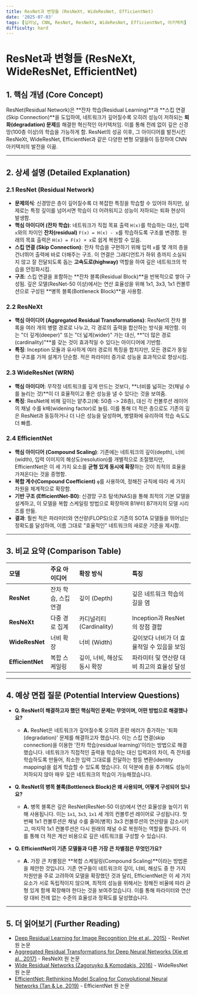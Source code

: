 ```yaml
---
title: ResNet과 변형들 (ResNeXt, WideResNet, EfficientNet)
date: '2025-07-03'
tags: [딥러닝, CNN, ResNet, ResNeXt, WideResNet, EfficientNet, 아키텍처]
difficulty: hard
---
```


# ResNet과 변형들 (ResNeXt, WideResNet, EfficientNet)

## 1. 핵심 개념 (Core Concept)

ResNet(Residual Network)은 \*\*잔차 학습(Residual Learning)\*\*과 \*\*스킵 연결(Skip Connection)\*\*을 도입하여, 네트워크가 깊어질수록 오히려 성능이 저하되는 **퇴화(degradation) 문제**를 해결한 혁신적인 아키텍처임. 이를 통해 전례 없이 깊은 신경망(100층 이상)의 학습을 가능하게 함. ResNet의 성공 이후, 그 아이디어를 발전시킨 ResNeXt, WideResNet, EfficientNet과 같은 다양한 변형 모델들이 등장하여 CNN 아키텍처의 발전을 이끎.

______________________________________________________________________

## 2. 상세 설명 (Detailed Explanation)

### 2.1 ResNet (Residual Network)

- **문제의식**: 신경망은 층이 깊어질수록 더 복잡한 특징을 학습할 수 있어야 하지만, 실제로는 특정 깊이를 넘어서면 학습이 더 어려워지고 성능이 저하되는 퇴화 현상이 발생함.
- **핵심 아이디어 (잔차 학습)**: 네트워크가 직접 목표 출력 `H(x)`를 학습하는 대신, 입력 `x`와의 차이인 **잔차(residual)** `F(x) = H(x) - x`를 학습하도록 구조를 변경함. 원래의 목표 출력은 `H(x) = F(x) + x`로 쉽게 복원할 수 있음.
- **스킵 연결 (Skip Connection)**: 잔차 학습을 구현하기 위해 입력 `x`를 몇 개의 층을 건너뛰어 출력에 바로 더해주는 구조. 이 연결은 그래디언트가 하위 층까지 소실되지 않고 잘 전달되도록 돕는 **고속도로(highway)** 역할을 하여 깊은 네트워크의 학습을 안정화시킴.
- **구조**: 스킵 연결을 포함하는 \*\*잔차 블록(Residual Block)\*\*을 반복적으로 쌓아 구성됨. 깊은 모델(ResNet-50 이상)에서는 연산 효율성을 위해 1x1, 3x3, 1x1 컨볼루션으로 구성된 \*\*병목 블록(Bottleneck Block)\*\*을 사용함.

### 2.2 ResNeXt

- **핵심 아이디어 (Aggregated Residual Transformations)**: ResNet의 잔차 블록을 여러 개의 병렬 경로로 나누고, 각 경로의 출력을 합산하는 방식을 제안함. 이는 "더 깊게(deeper)" 또는 "더 넓게(wider)" 가는 대신, \*\*"더 많은 경로(cardinality)"\*\*를 갖는 것이 효과적일 수 있다는 아이디어에 기반함.
- **특징**: Inception 모듈과 유사하게 여러 경로의 특징을 합치지만, 모든 경로가 동일한 구조를 가져 설계가 단순함. 적은 파라미터 증가로 성능을 효과적으로 향상시킴.

### 2.3 WideResNet (WRN)

- **핵심 아이디어**: 무작정 네트워크를 깊게 만드는 것보다, \*\*너비를 넓히는 것(채널 수를 늘리는 것)\*\*이 더 효율적이고 좋은 성능을 낼 수 있다는 것을 보여줌.
- **특징**: ResNet에 비해 깊이는 얕추고(예: 50층 -> 28층), 대신 각 컨볼루션 레이어의 채널 수를 k배(widening factor)로 늘림. 이를 통해 더 적은 층으로도 기존의 깊은 ResNet과 동등하거나 더 나은 성능을 달성하며, 병렬화에 유리하여 학습 속도도 더 빠름.

### 2.4 EfficientNet

- **핵심 아이디어 (Compound Scaling)**: 기존에는 네트워크의 깊이(depth), 너비(width), 입력 이미지의 해상도(resolution)를 개별적으로 조절했지만, EfficientNet은 이 세 가지 요소를 **균형 있게 동시에 확장**하는 것이 최적의 효율을 가져온다는 것을 증명함.
- **복합 계수(Compound Coefficient)** `φ`를 사용하여, 정해진 규칙에 따라 세 가지 차원을 체계적으로 확장함.
- **기반 구조 (EfficientNet-B0)**: 신경망 구조 탐색(NAS)을 통해 최적의 기본 모델을 설계하고, 이 모델을 복합 스케일링 방법으로 확장하여 B1부터 B7까지의 모델 시리즈를 만듦.
- **결과**: 훨씬 적은 파라미터와 연산량(FLOPS)으로 기존의 SOTA 모델들을 뛰어넘는 정확도를 달성하여, 이름 그대로 "효율적인" 네트워크의 새로운 기준을 제시함.

______________________________________________________________________

## 3. 비교 요약 (Comparison Table)

| 모델             | 주요 아이디어        | 확장 방식                    | 특징                                       |
| :--------------- | :------------------- | :--------------------------- | :----------------------------------------- |
| **ResNet**       | 잔차 학습, 스킵 연결 | 깊이 (Depth)                 | 깊은 네트워크 학습의 길을 염               |
| **ResNeXt**      | 다중 경로 집계       | 카디널리티 (Cardinality)     | Inception과 ResNet의 장점 결합             |
| **WideResNet**   | 너비 확장            | 너비 (Width)                 | 깊이보다 너비가 더 효율적일 수 있음을 보임 |
| **EfficientNet** | 복합 스케일링        | 깊이, 너비, 해상도 동시 확장 | 파라미터 및 연산량 대비 최고의 효율성 달성 |

______________________________________________________________________

## 4. 예상 면접 질문 (Potential Interview Questions)

- **Q. ResNet이 해결하고자 했던 핵심적인 문제는 무엇이며, 어떤 방법으로 해결했나요?**

  - **A.** ResNet은 네트워크가 깊어질수록 오히려 훈련 에러가 증가하는 '퇴화(degradation)' 문제를 해결하고자 했습니다. 이는 스킵 연결(skip connection)을 이용한 '잔차 학습(residual learning)'이라는 방법으로 해결했습니다. 네트워크가 직접적인 출력을 학습하는 대신 입력과의 차이, 즉 잔차를 학습하도록 만들어, 최소한 입력 그대로를 전달하는 항등 변환(identity mapping)을 쉽게 학습할 수 있도록 했습니다. 이 덕분에 층을 추가해도 성능이 저하되지 않아 매우 깊은 네트워크의 학습이 가능해졌습니다.

- **Q. ResNet의 병목 블록(Bottleneck Block)은 왜 사용되며, 어떻게 구성되어 있나요?**

  - **A.** 병목 블록은 깊은 ResNet(ResNet-50 이상)에서 연산 효율성을 높이기 위해 사용됩니다. 이는 `1x1`, `3x3`, `1x1` 세 개의 컨볼루션 레이어로 구성됩니다. 첫 번째 1x1 컨볼루션은 채널 수를 줄여(병목) 3x3 컨볼루션의 연산량을 감소시키고, 마지막 1x1 컨볼루션은 다시 원래의 채널 수로 복원하는 역할을 합니다. 이를 통해 더 적은 계산 비용으로 깊은 네트워크를 구성할 수 있습니다.

- **Q. EfficientNet이 기존 모델들과 다른 가장 큰 차별점은 무엇인가요?**

  - **A.** 가장 큰 차별점은 \*\*복합 스케일링(Compound Scaling)\*\*이라는 방법론을 제안한 것입니다. 기존 연구들이 네트워크의 깊이, 너비, 해상도 중 한 가지 차원만을 주로 고려하여 모델을 확장했던 것과 달리, EfficientNet은 이 세 가지 요소가 서로 독립적이지 않으며, 최적의 성능을 위해서는 정해진 비율에 따라 균형 있게 함께 확장해야 한다는 것을 보여주었습니다. 이를 통해 파라미터와 연산량 대비 전례 없는 수준의 효율성과 정확도를 달성했습니다.

______________________________________________________________________

## 5. 더 읽어보기 (Further Reading)

- [Deep Residual Learning for Image Recognition (He et al., 2015)](https://arxiv.org/abs/1512.03385) - ResNet 원 논문
- [Aggregated Residual Transformations for Deep Neural Networks (Xie et al., 2017)](https://arxiv.org/abs/1611.05431) - ResNeXt 원 논문
- [Wide Residual Networks (Zagoruyko & Komodakis, 2016)](https://arxiv.org/abs/1605.07146) - WideResNet 원 논문
- [EfficientNet: Rethinking Model Scaling for Convolutional Neural Networks (Tan & Le, 2019)](https://arxiv.org/abs/1905.11946) - EfficientNet 원 논문
